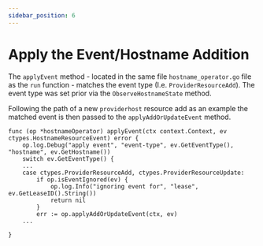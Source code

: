 ```yaml
---
sidebar_position: 6
---
```


# Apply the Event/Hostname Addition

The `applyEvent` method - located in the same file `hostname_operator.go` file as the `run` function - matches the event type (I.e. `ProviderResourceAdd`).  The event type was set prior via the `ObserveHostnameState` method.

Following the path of a new `providerhost` resource add as an example the matched event is then passed to the `applyAddOrUpdateEvent` method.

```
func (op *hostnameOperator) applyEvent(ctx context.Context, ev ctypes.HostnameResourceEvent) error {
	op.log.Debug("apply event", "event-type", ev.GetEventType(), "hostname", ev.GetHostname())
	switch ev.GetEventType() {
	...
	case ctypes.ProviderResourceAdd, ctypes.ProviderResourceUpdate:
		if op.isEventIgnored(ev) {
			op.log.Info("ignoring event for", "lease", ev.GetLeaseID().String())
			return nil
		}
		err := op.applyAddOrUpdateEvent(ctx, ev)
	...

}
```
